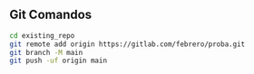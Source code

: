 ## Git Comandos

```bash
cd existing_repo
git remote add origin https://gitlab.com/febrero/proba.git
git branch -M main
git push -uf origin main
```
